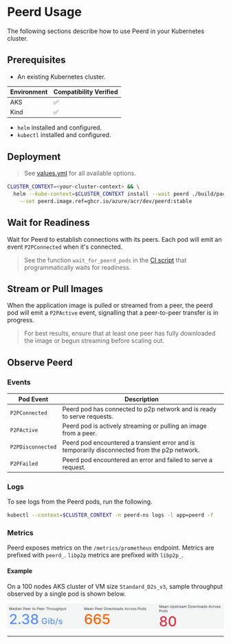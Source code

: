 # Peerd Usage

The following sections describe how to use Peerd in your Kubernetes cluster.

## Prerequisites

- An existing Kubernetes cluster.

| Environment | Compatibility Verified |
| ----------- | ---------------------- |
| AKS         | :white_check_mark:     |
| Kind        | :white_check_mark:     |

- `helm` installed and configured.
- `kubectl` installed and configured.

## Deployment

> See [values.yml] for all available options.

```bash
CLUSTER_CONTEXT=<your-cluster-context> && \
  helm --kube-context=$CLUSTER_CONTEXT install --wait peerd ./build/package/peerd-helm \
    --set peerd.image.ref=ghcr.io/azure/acr/dev/peerd:stable
```

## Wait for Readiness

Wait for Peerd to establish connections with its peers. Each pod will emit an event `P2PConnected` when it's connected.

> See the function `wait_for_peerd_pods` in the [CI script][ci-script-readiness] that programmatically waits for readiness.

## Stream or Pull Images

When the application image is pulled or streamed from a peer, the peerd pod will emit a `P2PActive` event, signalling that
a peer-to-peer transfer is in progress.

> For best results, ensure that at least one peer has fully downloaded the image or begun streaming before scaling out.
## Observe Peerd

### Events

| Pod Event         | Description                                                                                   |
| ----------------- | --------------------------------------------------------------------------------------------- |
| `P2PConnected`    | Peerd pod has connected to p2p network and is ready to serve requests.                        |
| `P2PActive`       | Peerd pod is actively streaming or pulling an image from a peer.                              |
| `P2PDisconnected` | Peerd pod encountered a transient error and is temporarily disconnected from the p2p network. |
| `P2PFailed`       | Peerd pod encountered an error and failed to serve a request.                                 |

### Logs

To see logs from the Peerd pods, run the following.

```bash
kubectl --context=$CLUSTER_CONTEXT -n peerd-ns logs -l app=peerd -f
```

### Metrics

Peerd exposes metrics on the `/metrics/prometheus` endpoint. Metrics are prefixed with `peerd_`. `libp2p` metrics are
prefixed with `libp2p_`.

#### Example

On a 100 nodes AKS cluster of VM size `Standard_D2s_v3`, sample throughput observed by a single pod is shown below.

<img src="../assets/images/peer-metrics.png" alt="peer metrics" width="1000">

---

[ci-script-readiness]: ../build/ci/scripts/azure.sh
[values.yml]: ../build/package/peerd-helm/values.yaml